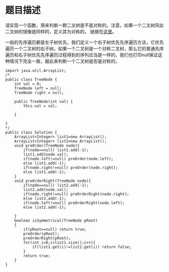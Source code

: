 # 题目描述
请实现一个函数，用来判断一颗二叉树是不是对称的。注意，如果一个二叉树同此二叉树的镜像是同样的，定义其为对称的。 链接在[这里](https://www.nowcoder.com/practice/ff05d44dfdb04e1d83bdbdab320efbcb?tpId=13&tqId=11211&tPage=1&rp=1&ru=/ta/coding-interviews&qru=/ta/coding-interviews/question-ranking)。

一般的先序遍历都是左子树优先，我们定义一个右子树优先先序遍历方法，它优先遍历一个二叉树的右子树。如果一个二叉树是一个对称二叉树，那么它的普通先序遍历和右子树优先先序遍历过程得到的序列应当是一样的，我们也打印null保证这种情况下完全一致，据此来判断一个二叉树是否是对称的。
```
import java.util.ArrayList;
/*
public class TreeNode {
    int val = 0;
    TreeNode left = null;
    TreeNode right = null;

    public TreeNode(int val) {
        this.val = val;

    }

}
*/
public class Solution {
    ArrayList<Integer> list1=new ArrayList();
    ArrayList<Integer> list2=new ArrayList();
    void preOrder(TreeNode node){
        if(node==null) list1.add(-1);
        list1.add(node.val);
        if(node.left!=null) preOrder(node.left);
        else list1.add(-1);
        if(node.right!=null) preOrder(node.right);
        else list1.add(-1);
    }
    void preOrderRight(TreeNode node){
        if(node==null) list2.add(-1);
        list2.add(node.val);
        if(node.right!=null) preOrderRight(node.right);
        else list2.add(-1);
        if(node.left!=null) preOrderRight(node.left);
        else list2.add(-1);
        
    }
    boolean isSymmetrical(TreeNode pRoot)
    {
        if(pRoot==null) return true;
        preOrder(pRoot);
        preOrderRight(pRoot);
        for(int i=0;i<list1.size();i++){
            if(list1.get(i)!=list2.get(i)) return false;
        }
        return true;
    }
}
```